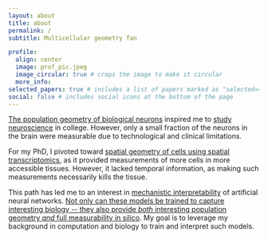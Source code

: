 ```yaml
---
layout: about
title: about
permalink: /
subtitle: Multicellular geometry fan

profile:
  align: center
  image: prof_pic.jpeg
  image_circular: true # crops the image to make it circular
  more_info:
selected_papers: true # includes a list of papers marked as "selected={true}"
social: false # includes social icons at the bottom of the page
---
```


[The population geometry of biological neurons](https://www.nature.com/articles/nn.3643) inspired me to [study neuroscience](https://journals.physiology.org/doi/full/10.1152/jn.00078.2018) in college.
However, only a small fraction of the neurons in the brain were measurable due to technological and clinical limitations.

For my PhD, I pivoted toward [spatial geometry of cells using spatial transcriptomics](https://www.biorxiv.org/content/10.1101/2024.08.14.607982v1.abstract), as it provided measurements of more cells in more accessible tissues.
However, it lacked temporal information, as making such measurements necessarily kills the tissue.

This path has led me to an interest in [mechanistic interpretability](https://www.anthropic.com/research#interpretability) of artificial neural networks.
[Not only can these models be trained to capture interesting biology -- they also provide *both* interesting population geometry *and* full measurability in silico](https://www.markov.bio/research/mech-interp-path-to-e2e-biology).
My goal is to leverage my background in computation and biology to train and interpret such models.